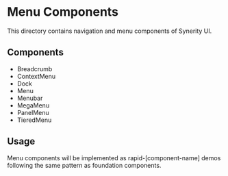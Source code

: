 # Menu Components

This directory contains navigation and menu components of Synerity UI.

## Components
- Breadcrumb
- ContextMenu
- Dock
- Menu
- Menubar
- MegaMenu
- PanelMenu
- TieredMenu

## Usage
Menu components will be implemented as rapid-[component-name] demos following the same pattern as foundation components.
